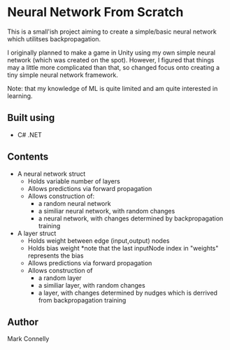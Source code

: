 # Neural Network From Scratch
This is a small'ish project aiming to create a simple/basic neural network which utilitses backpropagation. 

I originally planned to make a game in Unity using my own simple neural network (which was created on the spot). However, I figured that things may a little more complicated than that, so changed focus onto creating a tiny simple neural network framework.

Note: that my knowledge of ML is quite limited and am quite interested in learning.

## Built using
- C# .NET

## Contents
- A neural network struct
  - Holds variable number of layers
  - Allows predictions via forward propagation
  - Allows construction of: 
    - a random neural network
    - a similiar neural network, with random changes
    - a neural network, with changes determined by backpropagation training
- A layer struct
  - Holds weight between edge (input,output) nodes
  - Holds bias weight *note that the last inputNode index in "weights" represents the bias
  - Allows predictions via forward propagation
  - Allows construction of 
    - a random layer
    - a similiar layer, with random changes
    - a layer, with changes determined by nudges which is derrived from backpropagation training

## Author
Mark Connelly
